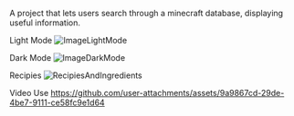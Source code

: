 A project that lets users search through a minecraft database, displaying useful information.

Light Mode
![ImageLightMode](https://github.com/user-attachments/assets/23d983db-205d-4a05-8f19-923d27bbe0a7)

Dark Mode
![ImageDarkMode](https://github.com/user-attachments/assets/ee053c1d-0faf-40f8-a591-b62f057801c0)

Recipies
![RecipiesAndIngredients](https://github.com/user-attachments/assets/2e15cdf4-74bd-403d-aa8d-9a72b5c07c23)

Video Use
https://github.com/user-attachments/assets/9a9867cd-29de-4be7-9111-ce58fc9e1d64

